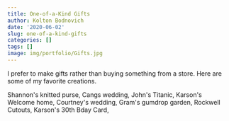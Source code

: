 ```yaml
---
title: One-of-a-Kind Gifts
author: Kolton Bodnovich
date: '2020-06-02'
slug: one-of-a-kind-gifts
categories: []
tags: []
image: img/portfolio/Gifts.jpg
---
```


I prefer to make gifts rather than buying something from a store. Here are some of my favorite creations. 

<!--more-->

Shannon's knitted purse, Cangs wedding, John's Titanic, Karson's Welcome home, Courtney's wedding, Gram's gumdrop garden, Rockwell Cutouts, Karson's 30th Bday Card, 